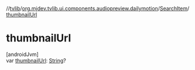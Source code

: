 //[tvlib](../../../index.md)/[org.mjdev.tvlib.ui.components.audiopreview.dailymotion](../index.md)/[SearchItem](index.md)/[thumbnailUrl](thumbnail-url.md)

# thumbnailUrl

[androidJvm]\
var [thumbnailUrl](thumbnail-url.md): [String](https://kotlinlang.org/api/latest/jvm/stdlib/kotlin/-string/index.html)?
